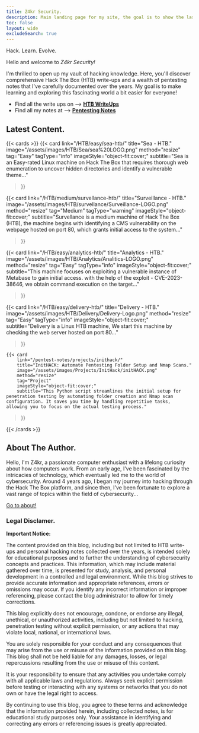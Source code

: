 ```yaml
---
title: Z4kr Security. 
description: Main landing page for my site, the goal is to show the last 9 writeups I have done.
toc: false
layout: wide
excludeSearch: true
---
```


<div class="hx:mt-4"></div>

<p class="hx:mb-12 hx:text-center hx:text-lg hx:text-gray-500 hx:dark:text-gray-400">
Hack. Learn. Evolve.
</p>

Hello and welcome to *Z4kr Security!*

I'm thrilled to open up my vault of hacking knowledge. Here, you'll discover comprehensive Hack The Box (HTB) write-ups and a wealth of pentesting notes that I've carefully documented over the years. My goal is to make learning and exploring this fascinating world a bit easier for everyone!


- Find all the write ups on -->  **[HTB WriteUps](/HTB/)**
- Find all my notes at --> **[Pentesting Notes](/Pentest-Notes/)**

## Latest Content.

{{< cards >}}
  {{< card
        link="/HTB/easy/sea-htb/"
        title="Sea - HTB."
        image="/assets/images/HTB/Sea/sea%20LOGO.png"
        method="resize"
        tag="Easy"
        tagType="info"
        imageStyle="object-fit:cover;"
        subtitle="Sea is an Easy-rated Linux machine on Hack The Box that requires thorough web enumeration to uncover hidden directories and identify a vulnerable theme..."
  >}}

  {{< card
        link="/HTB/medium/survellance-htb/"
        title="Surveillance - HTB."
        image="/assets/images/HTB/survellance/Surveillance-LOGO.png"
        method="resize"
        tag="Medium"
        tagType="warning"
        imageStyle="object-fit:cover;"
        subtitle="Survellance is a medium machine of Hack The Box (HTB), the machine  begins with identifying a CMS vulnerability on the webpage hosted on port 80, which grants initial access to the system..."
  >}}


  {{< card
        link="/HTB/easy/analytics-htb/"
        title="Analytics - HTB."
        image="/assets/images/HTB/Analytics/Analitics-LOGO.png"
        method="resize"
        tag="Easy"
        tagType="info"
        imageStyle="object-fit:cover;"
        subtitle="This machine focuses on exploiting a vulnerable instance of Metabase to gain initial access. with the help of the exploit - CVE-2023-38646, we obtain command execution on the target..."
  >}}


  {{< card
        link="/HTB/easy/delivery-htb/"
        title="Delivery - HTB."
        image="/assets/images/HTB/Delivery/Delivery-Logo.png"
        method="resize"
        tag="Easy"
        tagType="info"
        imageStyle="object-fit:cover;"
        subtitle="Delivery is a Linux HTB machine, We start this machine by checking the web server hosted on port 80..."
  >}}


    {{< card
        link="/pentest-notes/projects/inithack/"
        title="InitHACK: Automate Pentesting Folder Setup and Nmap Scans."
        image="/assets/images/Projects/InitHack/initHACK.png"
        method="resize"
        tag="Project"
        imageStyle="object-fit:cover;"
        subtitle="This Python script streamlines the initial setup for penetration testing by automating folder creation and Nmap scan configuration. It saves you time by handling repetitive tasks, allowing you to focus on the actual testing process."
  >}}

{{< /cards >}}




## About The Author.

Hello, I'm Z4kr, a passionate computer enthusiast with a lifelong curiosity about how computers work. From an early age, I’ve been fascinated by the intricacies of technology, which eventually led me to the world of cybersecurity. Around 4 years ago, I began my journey into hacking through the Hack The Box platform, and since then, I’ve been fortunate to explore a vast range of topics within the field of cybersecurity...

[Go to about!](/about/)

### Legal Disclamer.

**Important Notice:**

The content provided on this blog, including but not limited to HTB write-ups and personal hacking notes collected over the years, is intended solely for educational purposes and to further the understanding of cybersecurity concepts and practices. This information, which may include material gathered over time, is presented for study, analysis, and personal development in a controlled and legal environment. While this blog strives to provide accurate information and appropriate references, errors or omissions may occur. If you identify any incorrect information or improper referencing, please contact the blog administrator to allow for timely corrections.

This blog explicitly does not encourage, condone, or endorse any illegal, unethical, or unauthorized activities, including but not limited to hacking, penetration testing without explicit permission, or any actions that may violate local, national, or international laws.

You are solely responsible for your conduct and any consequences that may arise from the use or misuse of the information provided on this blog. This blog shall not be held liable for any damages, losses, or legal repercussions resulting from the use or misuse of this content.

It is your responsibility to ensure that any activities you undertake comply with all applicable laws and regulations. Always seek explicit permission before testing or interacting with any systems or networks that you do not own or have the legal right to access.

By continuing to use this blog, you agree to these terms and acknowledge that the information provided herein, including collected notes, is for educational study purposes only. Your assistance in identifying and correcting any errors or referencing issues is greatly appreciated.
